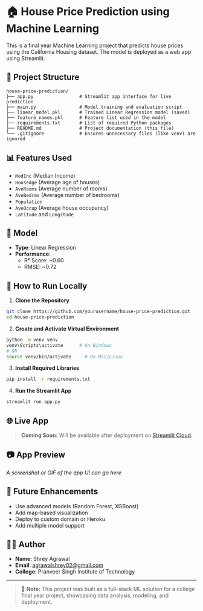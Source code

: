 # 🏠 House Price Prediction using Machine Learning

This is a final year Machine Learning project that predicts house prices using the California Housing dataset. The model is deployed as a web app using Streamlit.

## 📁 Project Structure

```
house-price-prediction/
├── app.py                 # Streamlit app interface for live prediction
├── main.py                # Model training and evaluation script
├── linear_model.pkl       # Trained Linear Regression model (saved)
├── feature_names.pkl      # Feature list used in the model
├── requirements.txt       # List of required Python packages
├── README.md              # Project documentation (this file)
└── .gitignore             # Ensures unnecessary files (like venv) are ignored
```

## 📊 Features Used

- `MedInc` (Median Income)
- `HouseAge` (Average age of houses)
- `AveRooms` (Average number of rooms)
- `AveBedrms` (Average number of bedrooms)
- `Population`
- `AveOccup` (Average house occupancy)
- `Latitude` and `Longitude`

## 🤖 Model

- **Type**: Linear Regression
- **Performance**:
  - R² Score: ~0.60
  - RMSE: ~0.72

## 🧪 How to Run Locally

1. **Clone the Repository**

```bash
git clone https://github.com/yourusername/house-price-prediction.git
cd house-price-prediction
```

2. **Create and Activate Virtual Environment**

```bash
python -m venv venv
venv\Scripts\activate      # On Windows
# OR
source venv/bin/activate     # On Mac/Linux
```

3. **Install Required Libraries**

```bash
pip install -r requirements.txt
```

4. **Run the Streamlit App**

```bash
streamlit run app.py
```

## 🌐 Live App

> **Coming Soon:** Will be available after deployment on [Streamlit Cloud](https://streamlit.io/cloud).

## 📷 App Preview

_A screenshot or GIF of the app UI can go here_

## 🚀 Future Enhancements

- Use advanced models (Random Forest, XGBoost)
- Add map-based visualization
- Deploy to custom domain or Heroku
- Add multiple model support

## 👨‍🎓 Author

- **Name**: Shrey Agrawal 
- **Email**: agrawalshrey02@gmail.com
- **College**: Pranveer Singh Institute of Technology

---

> 🔧 **Note:** This project was built as a full-stack ML solution for a college final year project, showcasing data analysis, modeling, and deployment.
